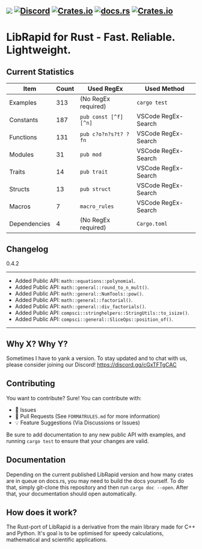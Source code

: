 ![](https://github.com/Pencilcaseman/librapid/blob/master/branding/LibRapid_light.png)
[![Discord](https://img.shields.io/discord/848914274105557043?color=green&label=Discord&logo=Discord)](https://discord.gg/cau7zy7zBE)
[![Crates.io](https://img.shields.io/crates/v/lib_rapid?color=green&label=Latest&logo=Rust&logoColor=orange)](https://crates.io/crates/lib_rapid/)
[![docs.rs](https://img.shields.io/docsrs/lib_rapid?color=green&label=Docs%20%28latest%29&logo=Rust&logoColor=orange)](https://docs.rs/crate/lib_rapid/latest)
[![Crates.io](https://img.shields.io/crates/d/lib_rapid?color=green&label=Downloads&logo=Rust&logoColor=orange)](https://crates.io/crates/lib_rapid)
----

LibRapid for Rust - Fast. Reliable. Lightweight.
============
Current Statistics
-----

| **Item**     | **Count** | **Used RegEx**       | **Used Method**     |
|--------------|-----------|----------------------|---------------------|
| Examples     | 313       |(No RegEx required)   | `cargo test`        |
| Constants    | 187       |`pub const [^f][^n]`  | VSCode RegEx-Search |
| Functions    | 131       |`pub c?o?n?s?t? ?fn`  | VSCode RegEx-Search |
| Modules      | 31        |`pub mod`             | VSCode RegEx-Search |
| Traits       | 14        |`pub trait`           | VSCode RegEx-Search |
| Structs      | 13        |`pub struct`          | VSCode RegEx-Search |
| Macros       | 7         |`macro_rules`         | VSCode RegEx-Search |
| Dependencies | 4         |(No RegEx required)   | `Cargo.toml`        |

**Changelog**
-----
0.4.2
_____
- Added Public API: `math::equations::polynomial`.
- Added Public API: `math::general::round_to_n_mult()`.
- Added Public API: `math::general::NumTools::pow()`.
- Added Public API: `math::general::factorial()`.
- Added Public API: `math::general::div_factorials()`.
- Added Public API: `compsci::stringhelpers::StringUtils::to_isize()`.
- Added Public API: `compsci::general::SliceOps::position_of()`.
-----

Why X? Why Y?
-----

Sometimes I have to yank a version. To stay updated and to chat with us, please consider joining our Discord! https://discord.gg/cGxTFTgCAC

Contributing
-----

You want to contribute? Sure! You can contribute with:

- 🚩 Issues
- 🙇 Pull Requests (See `FORMATRULES.md` for more information)
- 💡 Feature Suggestions (Via Discussions or Issues)

Be sure to add documentation to any new public API with examples, and running `cargo test` to ensure that your changes are valid.

Documentation
-----

Depending on the current published LibRapid version and how many crates are in queue on docs.rs, you may need to build the docs yourself.
To do that, simply git-clone this repository and then run `cargo doc --open`. After that, your documentation should open automatically.

How does it work?
-----

The Rust-port of LibRapid is a derivative from the main library made for C++ and Python. It's goal is to be optimised for speedy calculations, mathematical and
scientific applications.